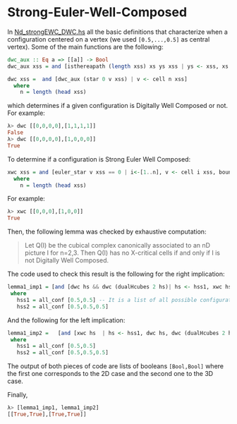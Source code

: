 # Strong-Euler-Well-Composed

In [Nd_strongEWC_DWC.hs](https://github.com/Cimagroup/Strong-Euler-Well-Composed/blob/main/Nd_strongEWC_DWC.hs) all the basic definitions that characterize when a configuration centered on a vertex (we used ```[0.5,...,0.5]``` as central vertex). Some of the main functions are the following:

```Haskell
dwc_aux :: Eq a => [[a]] -> Bool
dwc_aux xss = and [isthereapath (length xss) xs ys xss | ys <- xss, xs <- xss]

dwc xss =  and [dwc_aux (star 0 v xss) | v <- cell n xss]
  where
    n = length (head xss)
```
which determines if a given configuration is Digitally Well Composed or not. For example:
```Haskell
λ> dwc [[0,0,0,0],[1,1,1,1]]
False
λ> dwc [[0,0,0,0],[1,0,0,0]]
True
```

To determine if a configuration is Strong Euler Well Composed:

```Haskell
xwc xss = and [euler_star v xss == 0 | i<-[1..n], v <- cell i xss, boundary v xss]
  where
    n = length (head xss)
```

For example:
``` Haskell
λ> xwc [[0,0,0],[1,0,0]]
True
```

Then, the following lemma was checked by exhaustive computation:
> Let Q(I) be the cubical complex canonically associated to an nD picture I for n=2,3. Then Q(I) has no X-critical cells if and only if I is not Digitally Well Composed.

The code used to check this result is the following for the right implication:
```Haskell
lemma1_imp1 = [and [dwc hs && dwc (dualHcubes 2 hs)| hs <- hss1, xwc hs],and [dwc hs && dwc (dualHcubes 3 hs)| hs <- hss2, xwc hs ]] 
 where
   hss1 = all_conf [0.5,0.5] -- It is a list of all possible configurations centered in the vertex.
   hss2 = all_conf [0.5,0.5,0.5]
```
And the following for the left implication:
```Haskell
lemma1_imp2 =   [and [xwc hs  | hs <- hss1, dwc hs, dwc (dualHcubes 2 hs)], and [xwc hs  | hs <- hss2, dwc hs, dwc (dualHcubes 3 hs)]] 
 where
   hss1 = all_conf [0.5,0.5]
   hss2 = all_conf [0.5,0.5,0.5]
```
The output of both pieces of code are lists of booleans ```[Bool,Bool]``` where the first one corresponds to the 2D case and the second one to the 3D case.

Finally,
```Haskell
λ> [lemma1_imp1, lemma1_imp2]
[[True,True],[True,True]]
```
